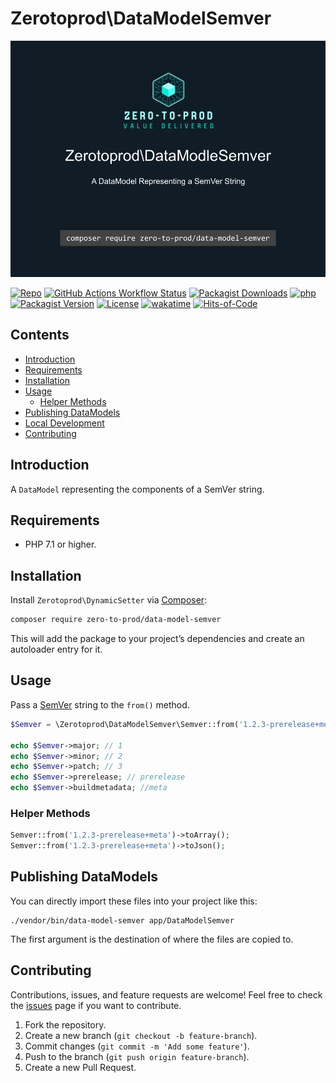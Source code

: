 # Zerotoprod\DataModelSemver

![](art/logo.png)

[![Repo](https://img.shields.io/badge/github-gray?logo=github)](https://github.com/zero-to-prod/data-model-semver)
[![GitHub Actions Workflow Status](https://img.shields.io/github/actions/workflow/status/zero-to-prod/data-model-semver/test.yml?label=test)](https://github.com/zero-to-prod/data-model-semver/actions)
[![Packagist Downloads](https://img.shields.io/packagist/dt/zero-to-prod/data-model-semver?color=blue)](https://packagist.org/packages/zero-to-prod/data-model-semver/stats)
[![php](https://img.shields.io/packagist/php-v/zero-to-prod/data-model-semver.svg?color=purple)](https://packagist.org/packages/zero-to-prod/data-model-semver/stats)
[![Packagist Version](https://img.shields.io/packagist/v/zero-to-prod/data-model-semver?color=f28d1a)](https://packagist.org/packages/zero-to-prod/data-model-semver)
[![License](https://img.shields.io/packagist/l/zero-to-prod/data-model-semver?color=pink)](https://github.com/zero-to-prod/data-model-semver/blob/main/LICENSE.md)
[![wakatime](https://wakatime.com/badge/github/zero-to-prod/data-model-semver.svg)](https://wakatime.com/badge/github/zero-to-prod/data-model-semver)
[![Hits-of-Code](https://hitsofcode.com/github/zero-to-prod/data-model-semver?branch=main)](https://hitsofcode.com/github/zero-to-prod/data-model-semver/view?branch=main)

## Contents

- [Introduction](#introduction)
- [Requirements](#requirements)
- [Installation](#installation)
- [Usage](#usage)
  - [Helper Methods](#helper-methods)
- [Publishing DataModels](#publishing-datamodels)
- [Local Development](./LOCAL_DEVELOPMENT.md)
- [Contributing](#contributing)

## Introduction

A `DataModel` representing the components of a SemVer string.

## Requirements

- PHP 7.1 or higher.

## Installation

Install `Zerotoprod\DynamicSetter` via [Composer](https://getcomposer.org/):

```bash
composer require zero-to-prod/data-model-semver
```

This will add the package to your project’s dependencies and create an autoloader entry for it.

## Usage

Pass a [SemVer](https://semver.org/) string to the `from()` method.

```php
$Semver = \Zerotoprod\DataModelSemver\Semver::from('1.2.3-prerelease+meta');

echo $Semver->major; // 1
echo $Semver->minor; // 2
echo $Semver->patch; // 3
echo $Semver->prerelease; // prerelease
echo $Semver->buildmetadata; //meta
```

### Helper Methods

```php
Semver::from('1.2.3-prerelease+meta')->toArray();
Semver::from('1.2.3-prerelease+meta')->toJson();
```

## Publishing DataModels

You can directly import these files into your project like this:

```shell
./vendor/bin/data-model-semver app/DataModelSemver
```

The first argument is the destination of where the files are copied to.


## Contributing

Contributions, issues, and feature requests are welcome!
Feel free to check the [issues](https://github.com/zero-to-prod/data-model-semver/issues) page if you want to contribute.

1. Fork the repository.
2. Create a new branch (`git checkout -b feature-branch`).
3. Commit changes (`git commit -m 'Add some feature'`).
4. Push to the branch (`git push origin feature-branch`).
5. Create a new Pull Request.